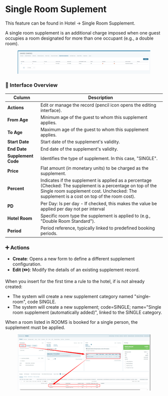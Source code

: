 # Single Room Suplement

This feature can be found in Hotel -> Single Room Supplement.

A single room supplement is an additional charge imposed when one guest occupies a room designated for more than one occupant (e.g., a double room).

<figure><img src="../../../.gitbook/assets/image.png" alt=""><figcaption></figcaption></figure>

### 📌 Interface Overview

| **Column**          | **Description**                                                                                                                                                                                          |
| ------------------- | -------------------------------------------------------------------------------------------------------------------------------------------------------------------------------------------------------- |
| **Actions**         | Edit or manage the record (pencil icon opens the editing interface).                                                                                                                                     |
| **From Age**        | Minimum age of the guest to whom this supplement applies.                                                                                                                                                |
| **To Age**          | Maximum age of the guest to whom this supplement applies.                                                                                                                                                |
| **Start Date**      | Start date of the supplement's validity.                                                                                                                                                                 |
| **End Date**        | End date of the supplement's validity.                                                                                                                                                                   |
| **Supplement Code** | Identifies the type of supplement. In this case, "SINGLE".                                                                                                                                               |
| **Price**           | Flat amount (in monetary units) to be charged as the supplement.                                                                                                                                         |
| **Percent**         | Indicates if the supplement is applied as a percentage (Checked: The supplement is a percentage on top of the Single room supplement cost. Unchecked: The supplement is a cost on top of the room cost). |
| **PD**              | Per Day: Is per day - If checked, this makes the value be applied per day not per interval                                                                                                               |
| **Hotel Room**      | Specific room type the supplement is applied to (e.g., "Double Room Standard").                                                                                                                          |
| **Period**          | Period reference, typically linked to predefined booking periods.                                                                                                                                        |

### ➕ Actions

* **Create**: Opens a new form to define a different supplement configuration.
* **Edit (✏️)**: Modify the details of an existing supplement record.

When you insert for the first time a rule to the hotel, if is not already created:

* The system will create a new supplement category named "single-room", code SINGLE.
* The system will create a new supplement; code=SINGLE; name="Single room supplement (automatically added)", linked to the SINGLE category.

When a room listed in ROOMS is booked for a single person, the supplement must be applied.

<figure><img src="../../../.gitbook/assets/image (181).png" alt=""><figcaption></figcaption></figure>

